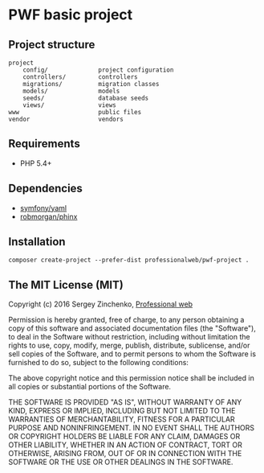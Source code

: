 PWF basic project
=================


Project structure
-------------------
```
project
    config/              project configuration
    controllers/         controllers
    migrations/          migration classes
    models/              models
    seeds/               database seeds
    views/               views
www                      public files
vendor                   vendors
```


Requirements
------------
 - PHP 5.4+

Dependencies
------------
 - [symfony/yaml](https://github.com/symfony/yaml)
 - [robmorgan/phinx](https://phinx.org)

Installation
------------
    composer create-project --prefer-dist professionalweb/pwf-project .

The MIT License (MIT)
---------------------

Copyright (c) 2016 Sergey Zinchenko, [Professional web](http://web-developmwnt.pw)

Permission is hereby granted, free of charge, to any person obtaining a copy
of this software and associated documentation files (the "Software"), to deal
in the Software without restriction, including without limitation the rights
to use, copy, modify, merge, publish, distribute, sublicense, and/or sell
copies of the Software, and to permit persons to whom the Software is
furnished to do so, subject to the following conditions:

The above copyright notice and this permission notice shall be included in all
copies or substantial portions of the Software.

THE SOFTWARE IS PROVIDED "AS IS", WITHOUT WARRANTY OF ANY KIND, EXPRESS OR
IMPLIED, INCLUDING BUT NOT LIMITED TO THE WARRANTIES OF MERCHANTABILITY,
FITNESS FOR A PARTICULAR PURPOSE AND NONINFRINGEMENT. IN NO EVENT SHALL THE
AUTHORS OR COPYRIGHT HOLDERS BE LIABLE FOR ANY CLAIM, DAMAGES OR OTHER
LIABILITY, WHETHER IN AN ACTION OF CONTRACT, TORT OR OTHERWISE, ARISING FROM,
OUT OF OR IN CONNECTION WITH THE SOFTWARE OR THE USE OR OTHER DEALINGS IN THE
SOFTWARE.